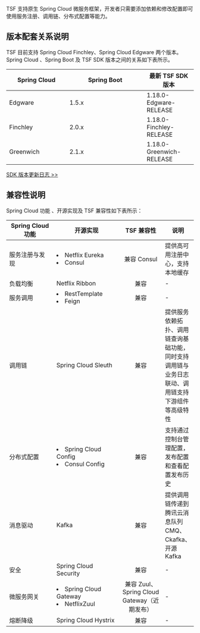 TSF 支持原生 Spring Cloud 微服务框架，开发者只需要添加依赖和修改配置即可使用服务注册、调用链、分布式配置等能力。

## 版本配套关系说明
TSF 目前支持 Spring Cloud Finchley、Spring Cloud Edgware 两个版本。Spring Cloud 、Spring Boot 及 TSF SDK 版本之间的关系如下表所示。

| Spring Cloud | Spring Boot | 最新 TSF SDK 版本|
| ------------ | ----------- | -----------------------------|
| Edgware      | 1.5.x       | 1.18.0-Edgware-RELEASE |
| Finchley     | 2.0.x       | 1.18.0-Finchley-RELEASE |
| Greenwich     | 2.1.x       | 1.18.0-Greenwich-RELEASE |
 
[SDK 版本更新日志 >>](https://cloud.tencent.com/document/product/649/38983) 

## 兼容性说明
Spring Cloud 功能 、开源实现及 TSF 兼容性如下表所示：
<style>
table th:first-of-type {
	width: 150px;
}
table th:nth-of-type(2) {
	width: 200px;
}
table th:nth-of-type(3) {
	width: 120px;
}
</style>
| Spring Cloud 功能 | 开源实现                            | TSF 兼容性 | 说明                                            |
| ----------------- | ---------------------------------------- |:--------------:| ------------------------------------------ |
| 服务注册与发现  | <li>Netflix Eureka</li><li>Consul</li>  | 兼容 Consul  | 提供高可用注册中心，支持本地缓存          |
| 负载均衡         | Netflix Ribbon                         | 兼容       | -                                                            |
| 服务调用         |<li>RestTemplate</li><li>Feign</li>         | 兼容       | -                                              |
| 调用链            | Spring Cloud Sleuth           | 兼容       | 提供服务依赖拓扑、调用链查询基础功能，同时支持调用链与业务日志联动、调用链支持下游组件等高级特性 |
| 分布式配置     | <li>Spring Cloud Config</li><li>Consul Config</li> | 兼容       | 支持通过控制台管理配置，发布配置和查看配置发布历史           |
| 消息驱动        | Kafka                  | 兼容       | 提供调用链传递到腾讯云消息队列 CMQ、Ckafka、开源 Kafka       |
| 安全              | Spring Cloud Security         | 兼容       | -                                                           |
| 微服务网关    | <li>Spring Cloud Gateway</li><li>NetflixZuul</li> | 兼容 Zuul、Spring Cloud Gateway（近期发布） | -                           |
| 熔断降级       |Spring Cloud Hystrix                   | 兼容       | -                                           |


